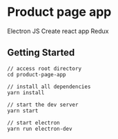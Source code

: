 # Product page app

Electron JS
Create react app
Redux

## Getting Started

```
// access root directory
cd product-page-app

// install all dependencies
yarn install

// start the dev server
yarn start

// start electron
yarn run electron-dev
```